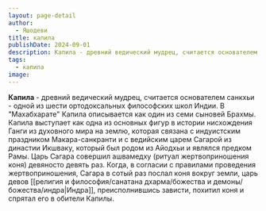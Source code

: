 ```yaml
---
layout: page-detail
author:
  - Яшодеви
title: капила
publishDate: 2024-09-01
description: Капила - древний ведический мудрец, считается основателем санкхьи - одной из шести ортодоксальных философских школ Индии. В Махабхарате Капила описывается как один из семи сыновей Брахмы. Капила выступает как одна из основных фигур в истории нисхождения Ганги.
tags:
  - капила
image:
---
```

**Капила** - древний ведический мудрец, считается основателем санкхьи - одной из шести ортодоксальных философских школ Индии. В "Махабхарате" Капила описывается как один из семи сыновей Брахмы. Капила выступает как одна из основных фигур в истории нисхождения Ганги из духовного мира на землю, которая связана с индуистским праздником Макара-санкранти и с ведийским царем Сагарой из династии Икшваку, который был родом из Айодхьи и являлся предком Рамы. Царь Сагара совершил ашвамедху (ритуал жертвоприношения коня) девяносто девять раз. Когда, в согласии с правилами проведения жертвоприношения, Сагара в сотый раз послал коня вокруг земли, царь девов [[религия и философия/санатана дхарма/божества и демоны/божества/индра|Индра]], преисполнившись зависти, похитил коня и спрятал его в обители Капилы.

